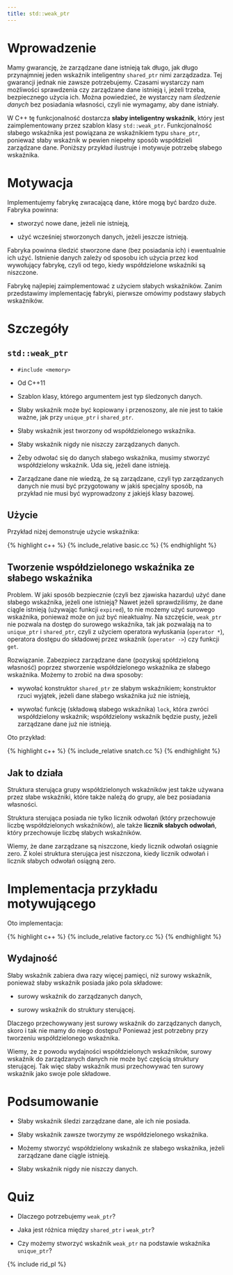 ```yaml
---
title: std::weak_ptr
---
```


# Wprowadzenie

Mamy gwarancję, że zarządzane dane istnieją tak długo, jak długo
przynajmniej jeden wskaźnik inteligentny `shared_ptr` nimi
zarządzadza.  Tej gwarancji jednak nie zawsze potrzebujemy.  Czasami
wystarczy nam możliwości sprawdzenia czy zarządzane dane istnieją i,
jeżeli trzeba, bezpiecznego użycia ich.  Można powiedzieć, że
wystarczy nam *śledzenie danych* bez posiadania własności, czyli nie
wymagamy, aby dane istniały.

W C++ tę funkcjonalność dostarcza **słaby inteligentny wskaźnik**,
który jest zaimplementowany przez szablon klasy `std::weak_ptr`.
Funkcjonalność słabego wskaźnika jest powiązana ze wskaźnikiem typu
`share_ptr`, ponieważ słaby wskaźnik w pewien niepełny sposób
współdzieli zarządzane dane.  Poniższy przykład ilustruje i motywuje
potrzebę słabego wskaźnika.

# Motywacja

Implementujemy fabrykę zwracającą dane, które mogą być bardzo duże.
Fabryka powinna:

* stworzyć nowe dane, jeżeli nie istnieją,

* użyć wcześniej stworzonych danych, jeżeli jeszcze istnieją.

Fabryka powinna śledzić stworzone dane (bez posiadania ich) i
ewentualnie ich użyć.  Istnienie danych zależy od sposobu ich użycia
przez kod wywołujący fabrykę, czyli od tego, kiedy współdzielone
wskaźniki są niszczone.

Fabrykę najlepiej zaimplementować z użyciem słabych wskaźników.  Zanim
przedstawimy implementację fabryki, pierwsze omówimy podstawy słabych
wskaźników.

# Szczegóły

## `std::weak_ptr`

* `#include <memory>`

* Od C++11

* Szablon klasy, którego argumentem jest typ śledzonych danych.

* Słaby wskaźnik może być kopiowany i przenoszony, ale nie jest to
  takie ważne, jak przy `unique_ptr` i `shared_ptr`.

* Słaby wskaźnik jest tworzony od współdzielonego wskaźnika.

* Słaby wskaźnik nigdy nie niszczy zarządzanych danych.

* Żeby odwołać się do danych słabego wskaźnika, musimy stworzyć
  współdzielony wskaźnik.  Uda się, jeżeli dane istnieją.

* Zarządzane dane nie wiedzą, że są zarządzane, czyli typ zarządzanych
  danych nie musi być przygotowany w jakiś specjalny sposób, na
  przykład nie musi być wyprowadzony z jakiejś klasy bazowej.

## Użycie

Przykład niżej demonstruje użycie wskaźnika:

{% highlight c++ %}
{% include_relative basic.cc %}
{% endhighlight %}

## Tworzenie współdzielonego wskaźnika ze słabego wskaźnika

Problem.  W jaki sposób bezpiecznie (czyli bez zjawiska hazardu) użyć
dane słabego wskaźnika, jeżeli one istnieją?  Nawet jeżeli
sprawdziliśmy, że dane ciągle istnieją (używając funkcji `expired`),
to nie możemy użyć surowego wskaźnika, ponieważ może on już być
nieaktualny.  Na szczęście, `weak_ptr` nie pozwala na dostęp do
surowego wskaźnika, tak jak pozwalają na to `unique_ptr` i
`shared_ptr`, czyli z użyciem operatora wyłuskania (`operator *`),
operatora dostępu do składowej przez wskaźnik (`operator ->`) czy
funkcji `get`.

Rozwiązanie.  Zabezpiecz zarządzane dane (pozyskaj spółdzieloną
własność) poprzez stworzenie współdzielonego wskaźnika ze słabego
wskaźnika.  Możemy to zrobić na dwa sposoby:

* wywołać konstruktor `shared_ptr` ze słabym wskaźnikiem; konstruktor
  rzuci wyjątek, jeżeli dane słabego wskaźnika już nie istnieją,

* wywołać funkcję (składową słabego wskaźnika) `lock`, która zwróci
  współdzielony wskaźnik; współdzielony wskaźnik będzie pusty, jeżeli
  zarządzane dane już nie istnieją.

Oto przykład:

{% highlight c++ %}
{% include_relative snatch.cc %}
{% endhighlight %}

## Jak to działa

Struktura sterująca grupy współdzielonych wskaźników jest także
używana przez słabe wskaźniki, które także należą do grupy, ale bez
posiadania własności.

Struktura sterująca posiada nie tylko licznik odwołań (który
przechowuje liczbę współdzielonych wskaźników), ale także **licznik
słabych odwołań**, który przechowuje liczbę słabych wskaźników.

Wiemy, że dane zarządzane są niszczone, kiedy licznik odwołań osiągnie
zero.  Z kolei struktura sterująca jest niszczona, kiedy licznik
odwołań i licznik słabych odwołań osiągną zero.

# Implementacja przykładu motywującego

Oto implementacja:

{% highlight c++ %}
{% include_relative factory.cc %}
{% endhighlight %}

## Wydajność

Słaby wskaźnik zabiera dwa razy więcej pamięci, niż surowy wskaźnik,
ponieważ słaby wskaźnik posiada jako pola składowe:

* surowy wskaźnik do zarządzanych danych,

* surowy wskaźnik do struktury sterującej.

Dlaczego przechowywany jest surowy wskaźnik do zarządzanych danych,
skoro i tak nie mamy do niego dostępu?  Ponieważ jest potrzebny przy
tworzeniu współdzielonego wskaźnika.

Wiemy, że z powodu wydajności współdzielonych wskaźników, surowy
wskaźnik do zarządzanych danych nie może być częścią struktury
sterującej.  Tak więc słaby wskaźnik musi przechowywać ten surowy
wskaźnik jako swoje pole składowe.

# Podsumowanie

* Słaby wskaźnik śledzi zarządzane dane, ale ich nie posiada.

* Słaby wskaźnik zawsze tworzymy ze współdzielonego wskaźnika.

* Możemy stworzyć współdzielony wskaźnik ze słabego wskaźnika, jeżeli
  zarządzane dane ciągle istnieją.

* Słaby wskaźnik nigdy nie niszczy danych.

# Quiz

* Dlaczego potrzebujemy `weak_ptr`?

* Jaka jest różnica między `shared_ptr` i `weak_ptr`?

* Czy możemy stworzyć wskaźnik `weak_ptr` na podstawie wskaźnika
  `unique_ptr`?

{% include rid_pl %}

<!-- LocalWords: -->
